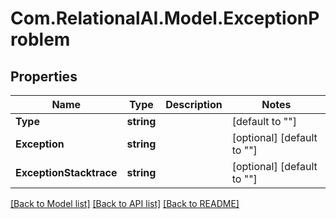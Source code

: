 
# Com.RelationalAI.Model.ExceptionProblem

## Properties

Name | Type | Description | Notes
------------ | ------------- | ------------- | -------------
**Type** | **string** |  | [default to ""]
**Exception** | **string** |  | [optional] [default to ""]
**ExceptionStacktrace** | **string** |  | [optional] [default to ""]

[[Back to Model list]](../README.md#documentation-for-models)
[[Back to API list]](../README.md#documentation-for-api-endpoints)
[[Back to README]](../README.md)

